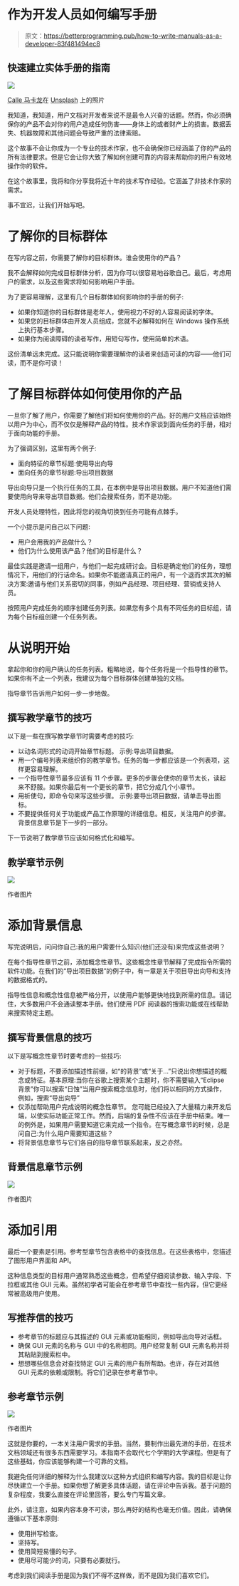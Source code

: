 # 作为开发人员如何编写手册

> 原文：<https://betterprogramming.pub/how-to-write-manuals-as-a-developer-83f481494ec8>

## 快速建立实体手册的指南

![](img/1fa4f3118ed24dd5d7afa04442b448d3.png)

[Calle 马卡龙](https://unsplash.com/@callemac?utm_source=medium&utm_medium=referral)在 [Unsplash](https://unsplash.com?utm_source=medium&utm_medium=referral) 上的照片

我知道，我知道，用户文档对开发者来说不是最令人兴奋的话题。然而，你必须确保你的产品不会对你的用户造成任何伤害——身体上的或者财产上的损害。数据丢失、机器故障和其他问题会导致严重的法律索赔。

这个故事不会让你成为一个专业的技术作家，也不会确保你已经涵盖了你的产品的所有法律要求。但是它会让你大致了解如何创建可靠的内容来帮助你的用户有效地操作你的软件。

在这个故事里，我将和你分享我将近十年的技术写作经验。它涵盖了非技术作家的需求。

事不宜迟，让我们开始写吧。

# 了解你的目标群体

在写内容之前，你需要了解你的目标群体。谁会使用你的产品？

我不会解释如何完成目标群体分析，因为你可以很容易地谷歌自己。最后，考虑用户的需求，以及这些需求将如何影响用户手册。

为了更容易理解，这里有几个目标群体如何影响你的手册的例子:

*   如果你知道你的目标群体是老年人，使用视力不好的人容易阅读的字体。
*   如果您的目标群体由开发人员组成，您就不必解释如何在 Windows 操作系统上执行基本步骤。
*   如果你为阅读障碍的读者写作，用短句写作，使用简单的术语。

这份清单远未完成。这只能说明你需要理解你的读者来创造可读的内容——他们可读，而不是你可读！

# 了解目标群体如何使用你的产品

一旦你了解了用户，你需要了解他们将如何使用你的产品。好的用户文档应该始终以用户为中心，而不仅仅是解释产品的特性。技术作家谈到面向任务的手册，相对于面向功能的手册。

为了强调区别，这里有两个例子:

*   面向特征的章节标题:使用导出向导
*   面向任务的章节标题:导出项目数据

导出向导只是一个执行任务的工具，在本例中是导出项目数据。用户不知道他们需要使用向导来导出项目数据。他们会搜索任务，而不是功能。

开发人员处理特性，因此将您的视角切换到任务可能有点棘手。

一个小提示是问自己以下问题:

*   用户会用我的产品做什么？
*   他们为什么使用该产品？他们的目标是什么？

最佳实践是邀请一组用户，与他们一起完成研讨会。目标是确定他们的任务，理想情况下，用他们的行话命名。如果你不能邀请真正的用户，有一个退而求其次的解决方案:邀请与他们关系密切的同事，例如产品经理、项目经理、营销或支持人员。

按照用户完成任务的顺序创建任务列表。如果您有多个具有不同任务的目标组，请为每个目标组创建一个任务列表。

# 从说明开始

拿起你和你的用户确认的任务列表。粗略地说，每个任务将是一个指导性的章节。如果你有不止一个列表，我建议为每个目标群体创建单独的文档。

指导章节告诉用户如何一步一步地做。

## 撰写教学章节的技巧

以下是一些在撰写教学章节时需要考虑的技巧:

*   以动名词形式的动词开始章节标题。
    示例:导出项目数据。
*   用一个编号列表来组织你的教学章节。任务的每一步都应该是一个列表项，这样更容易理解。
*   一个指导性章节最多应该有 11 个步骤。更多的步骤会使你的章节太长，读起来不舒服。如果你最后有一个更长的章节，把它分成几个小章节。
*   用祈使句，即命令句来写这些步骤。
    示例:要导出项目数据，请单击导出图标。
*   不要提供任何关于功能或产品工作原理的详细信息。相反，关注用户的步骤。背景信息章节是下一步的一部分。

下一节说明了教学章节应该如何格式化和编写。

## 教学章节示例

![](img/49af0c62e1698a2261b19c03b5ed1fff.png)

作者图片

# 添加背景信息

写完说明后，问问你自己:我的用户需要什么知识(他们还没有)来完成这些说明？

在每个指导性章节之前，添加概念性章节。这些概念性章节解释了完成指令所需的软件功能。在我们的“导出项目数据”的例子中，有一章是关于项目导出向导和支持的数据格式的。

指导性信息和概念性信息被严格分开，以使用户能够更快地找到所需的信息。请记住，大多数用户不会通读整本手册。他们使用 PDF 阅读器的搜索功能或在线帮助来搜索特定主题。

## 撰写背景信息的技巧

以下是写概念性章节时要考虑的一些技巧:

*   对于标题，不要添加描述性前缀，如“的背景”或“关于…”只说出你想描述的概念或特征。基本原理:当你在谷歌上搜索某个主题时，你不需要输入“Eclipse 背景”你可以搜索“日蚀”当用户搜索概念信息时，他们将以相同的方式操作，例如，搜索“导出向导”
*   仅添加帮助用户完成说明的概念性章节。
    您可能已经投入了大量精力来开发后端，以使实际功能正常工作。然而，后端的复杂性不应该在手册中结束。唯一的例外是，如果用户需要知道它来完成一个指令。在写概念章节的时候，总是问自己:为什么用户需要知道这些？
*   将背景信息章节与它们各自的指导章节联系起来，反之亦然。

## 背景信息章节示例

![](img/c20d23817982844e86e37c225cc47291.png)

作者图片

# 添加引用

最后一个要素是引用。参考型章节包含表格中的查找信息。在这些表格中，您描述了图形用户界面和 API。

这种信息类型的目标用户通常熟悉这些概念，但希望仔细阅读参数、输入字段、下拉框或其他 GUI 元素。虽然初学者可能会在参考章节中查找一些内容，但它更经常被高级用户使用。

## 写推荐信的技巧

*   参考章节的标题应与其描述的 GUI 元素或功能相同，例如导出向导对话框。
*   确保 GUI 元素的名称与 GUI 中的名称相同。用户经常复制 GUI 元素名称并将其粘贴到搜索栏中。
*   想想哪些信息会对查找特定 GUI 元素的用户有所帮助。也许，存在对其他 GUI 元素的依赖或限制。将它们记录在参考章节中。

## 参考章节示例

![](img/ece4cc8294b623448744b48f58d76ead.png)

作者图片

这就是你要的，一本关注用户需求的手册。当然，要制作出最先进的手册，在技术文档领域还有很多东西需要学习。本指南不会取代七个学期的大学课程。但是有了这些基础，你应该能够构建一个可靠的文档。

我避免任何详细的解释为什么我建议以这种方式组织和编写内容。我的目标是让你尽快建立一个手册。如果你想了解更多具体话题，请在评论中告诉我。基于问题的复杂程度，我要么直接在评论里回答，要么专门写篇文章。

此外，请注意，如果内容本身不可读，那么再好的结构也毫无价值。因此，请确保遵循以下基本原则:

*   使用拼写检查。
*   坚持写。
*   使用简短易懂的句子。
*   使用尽可能少的词，只要有必要就行。

考虑到我们阅读手册是因为我们不得不这样做，而不是因为我们喜欢它们。